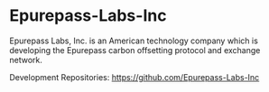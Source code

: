 # Epurepass-Labs-Inc
Epurepass Labs, Inc. is an American technology company which is developing the Epurepass carbon offsetting protocol and exchange network.

Development Repositories:
https://github.com/Epurepass-Labs-Inc
